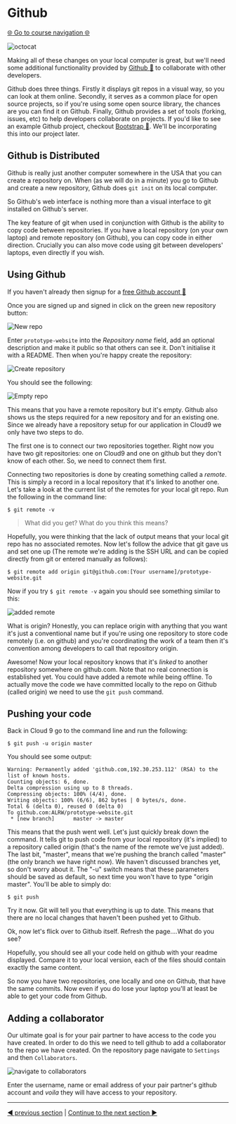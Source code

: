 Github
=======

[:globe_with_meridians: Go to course navigation :globe_with_meridians:](../navigation.md)

![octocat](../images/octocat.png)

Making all of these changes on your local computer is great, but we'll need some additional functionality provided by [Github :link:](https://github.com/) to collaborate with other developers.

Github does three things. Firstly it displays git repos in a visual way, so you can look at them online. Secondly, it serves as a common place for open source projects, so if you're using some open source library, the chances are you can find it on Github. Finally, Github provides a set of tools (forking, issues, etc) to help developers collaborate on projects. If you'd like to see an example Github project, checkout [Bootstrap :link:](https://github.com/twbs/bootstrap). We'll be incorporating this into our project later.

Github is Distributed 
--------------------
Github is really just another computer somewhere in the USA that you can create a repository on. When (as we will do in a minute) you go to Github and create a new repository, Github does `git init` on its local computer.

So Github's web interface is nothing more than a visual interface to git installed on Github's server.

The key feature of git when used in conjunction with Github is the ability to copy code between repositories. If you have a local repository (on your own laptop) and remote repository (on Github), you can copy code in either direction. Crucially you can also move code using git between developers' laptops, even directly if you wish.

Using Github
------------

If you haven't already then signup for a [free Github account :link:](https://github.com/join)

Once you are signed up and signed in click on the green new repository button:

![New repo](../images/newRepo.png)

Enter `prototype-website` into the *Repository name* field, add an optional description and make it public so that others can see it. Don't initialise it with a README. Then when you're happy create the repository:

![Create repository](../images/repoSetup.png)

You should see the following:

![Empty repo](../images/emptyRepo.png)

This means that you have a remote repository but it's empty. Github also shows us the steps required for a new repository and for an existing one. Since we already have a repository setup for our application in Cloud9 we only have two steps to do.

The first one is to connect our two repositories together. Right now you have two git repositories: one on Cloud9 and one on github but they don't know of each other. So, we need to connect them first.

Connecting two repositories is done by creating something called a *remote*. This is simply a record in a local repository that it's linked to another one. Let's take a look at the current list of the remotes for your local git repo. Run the following in the command line:

```
$ git remote -v
```

> What did you get? What do you think this means?

Hopefully, you were thinking that the lack of output means that your local git repo has no associated remotes. Now let's follow the advice that git gave us and set one up (The remote we're adding is the SSH URL and can be copied directly from git or entered manually as follows):

```
$ git remote add origin git@github.com:[Your username]/prototype-website.git
```

Now if you try `$ git remote -v` again you should see something similar to this:

![added remote](../images/addedRemote.png)

What is origin? Honestly, you can replace origin with anything that you want it's just a conventional name but if you're using one repository to store code remotely (i.e. on github) and you're coordinating the work of a team then it's convention among developers to call that repository origin.

Awesome! Now your local repository knows that it's *linked* to another repository somewhere on github.com. Note that no real connection is established yet. You could have added a remote while being offline. To actually move the code we have committed locally to the repo on Github (called origin) we need to use the `git push` command. 

Pushing your code
---------------

Back in Cloud 9 go to the command line and run the following:

```
$ git push -u origin master
```

You should see some output:

```
Warning: Permanently added 'github.com,192.30.253.112' (RSA) to the list of known hosts.
Counting objects: 6, done.
Delta compression using up to 8 threads.
Compressing objects: 100% (4/4), done.
Writing objects: 100% (6/6), 862 bytes | 0 bytes/s, done.
Total 6 (delta 0), reused 0 (delta 0)
To github.com:ALRW/prototype-website.git
 * [new branch]      master -> master
 ```

 This means that the push went well. Let's just quickly break down the command. It tells git to push code from your local repository (it's implied) to a repository called origin (that's the name of the remote we've just added). The last bit, "master", means that we're pushing the branch called "master" (the only branch we have right now). We haven't discussed branches yet, so don't worry about it. The "-u" switch means that these parameters should be saved as default, so next time you won't have to type "origin master". You'll be able to simply do:

 ```
 $ git push
 ```

 Try it now. Git will tell you that everything is up to date. This means that there are no local changes that haven't been pushed yet to Github.

 Ok, now let's flick over to Github itself. Refresh the page....What do you see?

 Hopefully, you should see all your code held on github with your readme displayed. Compare it to your local version, each of the files should contain exactly the same content.

 So now you have two repositories, one locally and one on Github, that have the same commits. Now even if you do lose your laptop you'll at least be able to get your code from Github.

Adding a collaborator
--------------------

Our ultimate goal is for your pair partner to have access to the code you have created. In order to do this we need to tell github to add a collaborator to the repo we have created. On the repository page navigate to `Settings` and then `Collaborators`.

![navigate to collaborators](../images/navigateToCollaborators.png)

Enter the username, name or email address of your pair partner's github account and *voila* they will have access to your repository.

----------

[:arrow_backward: previous section](./section4.md) | [Continue to the next section :arrow_forward:](./section6.md)
